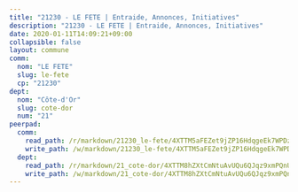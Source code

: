 ```yaml
---
title: "21230 - LE FETE | Entraide, Annonces, Initiatives"
description: "21230 - LE FETE | Entraide, Annonces, Initiatives"
date: 2020-01-11T14:09:21+09:00
collapsible: false
layout: commune
comm:
  nom: "LE FETE"
  slug: le-fete
  cp: "21230"
dept:
  nom: "Côte-d'Or"
  slug: cote-dor
  num: "21"
peerpad:
  comm:
    read_path: /r/markdown/21230_le-fete/4XTTM5aFEZet9jZP16HdqgeEk7WPDz4tBeB3Q4R3K2tF32imP
    write_path: /w/markdown/21230_le-fete/4XTTM5aFEZet9jZP16HdqgeEk7WPDz4tBeB3Q4R3K2tF32imP-K3TgUQ3F5LqLWZPba8tRRot4WEoWxJT4eLaBiq9ZXtb1ZQ76rerF8bMDQXnBThd3FwhVa8T4eXj3EzNHVkTbQhUvgU8VUFfeaENsAkJHqNVjqBJHekFaT8SJNdmUavjuMpfFYJx9
  dept:
    read_path: /r/markdown/21_cote-dor/4XTTM8hZXtCmNtuAvUQu6QJqz9xmPQnUgNuMDYNfAgpgTJEnv
    write_path: /w/markdown/21_cote-dor/4XTTM8hZXtCmNtuAvUQu6QJqz9xmPQnUgNuMDYNfAgpgTJEnv-K3TgUAeCfvU7btKCTnFt82Ar1hy6SVpjko5mtz5cmP6TWwJrRZUwDdCuA26r5DKH7yPX8rEwihi6Q8mZanjKHPbdYhxDxUKDawWsAN5pqFheHA2F1nfLoQoMhZE5LiQfmbksDW42
---
```


